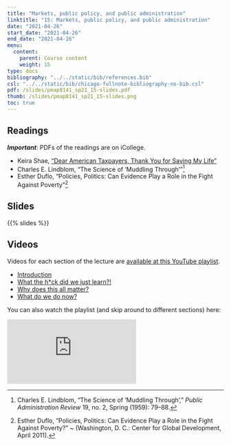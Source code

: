 ```yaml
---
title: "Markets, public policy, and public administration"
linktitle: "15: Markets, public policy, and public administration"
date: "2021-04-26"
start_date: "2021-04-26"
end_date: "2021-04-26"
menu:
  content:
    parent: Course content
    weight: 15
type: docs
bibliography: "../../static/bib/references.bib"
csl: "../../static/bib/chicago-fullnote-bibliography-no-bib.csl"
pdf: /slides/pmap8141_sp21_15-slides.pdf
thumb: /slides/pmap8141_sp21_15-slides.png
toc: true
---
```


## Readings

***Important***: PDFs of the readings are on iCollege.

-   <i class="fas fa-external-link-square-alt"></i> Keira Shae, [“Dear American Taxpayers, Thank You for Saving My Life”](https://bycommonconsent.com/2018/07/04/dear-american-taxpayers-thank-you-for-saving-my-life/)
-   <i class="far fa-file-pdf"></i> Charles E. Lindblom, “The Science of ‘Muddling Through’”[^1]
-   <i class="far fa-file-pdf"></i> Esther Duflo, “Policies, Politics: Can Evidence Play a Role in the Fight Against Poverty”[^2]

## Slides

{{% slides %}}

## Videos

Videos for each section of the lecture are [available at this YouTube playlist](https://www.youtube.com/playlist?list=PLS6tnpTr39sFgMq7J0DiyZWtFwzl8iakh).

-   [Introduction](https://www.youtube.com/watch?v=pbGmmAyN3XQ&list=PLS6tnpTr39sFgMq7J0DiyZWtFwzl8iakh)
-   [What the h\*ck did we just learn?!](https://www.youtube.com/watch?v=VUYNRevXA6E&list=PLS6tnpTr39sFgMq7J0DiyZWtFwzl8iakh)
-   [Why does this all matter?](https://www.youtube.com/watch?v=VUkIh30nwGI&list=PLS6tnpTr39sFgMq7J0DiyZWtFwzl8iakh)
-   [What do we do now?](https://www.youtube.com/watch?v=mOEq6HWfJoY&list=PLS6tnpTr39sFgMq7J0DiyZWtFwzl8iakh)

You can also watch the playlist (and skip around to different sections) here:

<div class="embed-responsive embed-responsive-16by9">

<iframe class="embed-responsive-item" src="https://www.youtube.com/embed/playlist?list=PLS6tnpTr39sFgMq7J0DiyZWtFwzl8iakh" frameborder="0" allow="accelerometer; autoplay; encrypted-media; gyroscope; picture-in-picture" allowfullscreen>
</iframe>

</div>

[^1]: Charles E. Lindblom, “The Science of ‘Muddling Through’,” *Public Administration Review* 19, no. 2, Spring (1959): 79–88.

[^2]: Esther Duflo, “Policies, Politics: Can Evidence Play a Role in the Fight Against Poverty?” \~ (Washington, D. C.: Center for Global Development, April 2011).

